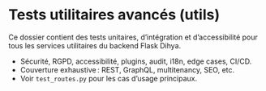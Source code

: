 # Tests utilitaires avancés (utils)

Ce dossier contient des tests unitaires, d’intégration et d’accessibilité pour tous les services utilitaires du backend Flask Dihya.

- Sécurité, RGPD, accessibilité, plugins, audit, i18n, edge cases, CI/CD.
- Couverture exhaustive : REST, GraphQL, multitenancy, SEO, etc.
- Voir `test_routes.py` pour les cas d’usage principaux.
